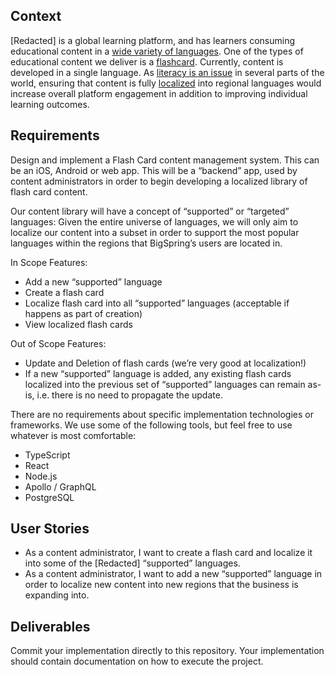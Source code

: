 ## Context

[Redacted] is a global learning platform, and has learners consuming educational content in a [wide variety of languages](https://en.wikipedia.org/wiki/Languages_of_India#Official_languages). One of the types of educational content we deliver is a [flashcard](https://en.wikipedia.org/wiki/Flashcard). Currently, content is developed in a single language. As [literacy is an issue](https://en.wikipedia.org/wiki/Literacy_in_India) in several parts of the world, ensuring that content is fully [localized](https://en.wikipedia.org/wiki/Language_localisation) into regional languages would increase overall platform engagement in addition to improving individual learning outcomes.

## Requirements

Design and implement a Flash Card content management system. This can be an iOS, Android or web app. This will be a “backend” app, used by content administrators in order to begin developing a localized library of flash card content.

Our content library will have a concept of “supported” or “targeted” languages: Given the entire universe of languages, we will only aim to localize our content into a subset in order to support the most popular languages within the regions that BigSpring’s users are located in.

In Scope Features:
- Add a new “supported” language
- Create a flash card
- Localize flash card into all “supported” languages (acceptable if happens as part of creation)
- View localized flash cards

Out of Scope Features:
- Update and Deletion of flash cards (we’re very good at localization!)
- If a new “supported” language is added, any existing flash cards localized into the previous set of “supported” languages can remain as-is, i.e. there is no need to propagate the update.

There are no requirements about specific implementation technologies or frameworks. We use some of the following tools, but feel free to use whatever is most comfortable:
- TypeScript
- React
- Node.js
- Apollo / GraphQL
- PostgreSQL

## User Stories

- As a content administrator, I want to create a flash card and localize it into some of the [Redacted] “supported” languages.
- As a content administrator, I want to add a new “supported” language in order to localize new content into new regions that the business is expanding into.

## Deliverables

Commit your implementation directly to this repository. Your implementation should contain documentation on how to execute the project.